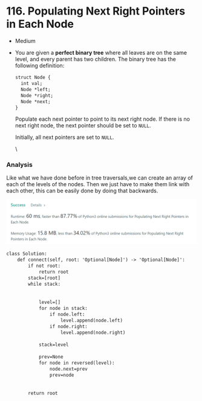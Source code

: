 # 116. Populating Next Right Pointers in Each Node

* Medium
*   You are given a **perfect binary tree** where all leaves are on the same level, and every parent has two children. The binary tree has the following definition:

    ```
    struct Node {
      int val;
      Node *left;
      Node *right;
      Node *next;
    }
    ```

    Populate each next pointer to point to its next right node. If there is no next right node, the next pointer should be set to `NULL`.

    Initially, all next pointers are set to `NULL`.

    \


### Analysis&#x20;

Like what we have done before in tree traversals,we can create an array of each of the levels of the nodes. Then we just have to make them link with each other, this can be easily done by doing that backwards.&#x20;

![](<../.gitbook/assets/image (28) (1).png>)

```
class Solution:
    def connect(self, root: 'Optional[Node]') -> 'Optional[Node]':
        if not root:
            return root
        stack=[root]
        while stack:


            level=[]
            for node in stack:
                if node.left:
                    level.append(node.left)
                if node.right:
                    level.append(node.right)
            
            stack=level

            prev=None
            for node in reversed(level): 
                node.next=prev
                prev=node

            
        return root
```
